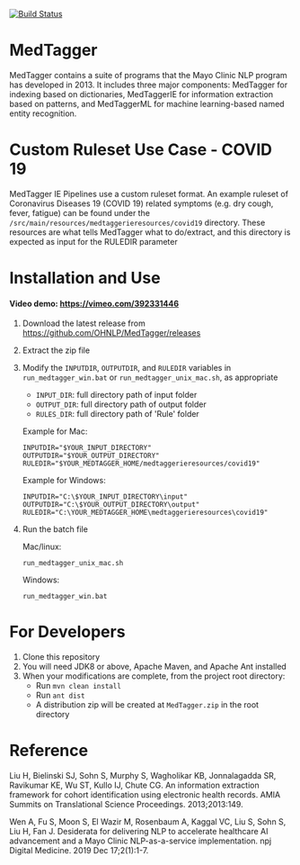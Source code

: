 [![Build Status](https://travis-ci.com/OHNLP/MedTagger.svg?branch=master)](https://travis-ci.com/OHNLP/MedTagger)

# MedTagger

MedTagger contains a suite of programs that the Mayo Clinic NLP program has developed in 2013.
It includes three major components: MedTagger for indexing based on dictionaries, MedTaggerIE for
information extraction based on patterns, and MedTaggerML for machine learning-based named entity recognition.

# Custom Ruleset Use Case - COVID 19 
MedTagger IE Pipelines use a custom ruleset format. An example ruleset of Coronavirus Diseases 19 (COVID 19) related symptoms (e.g. dry cough, fever, fatigue) 
can be found under the `/src/main/resources/medtaggerieresources/covid19` directory. These resources are what tells MedTagger
what to do/extract, and this directory is expected as input for the RULEDIR parameter 

# Installation and Use
#### Video demo: https://vimeo.com/392331446
1. Download the latest release from https://github.com/OHNLP/MedTagger/releases
2. Extract the zip file
3. Modify the `INPUTDIR`, `OUTPUTDIR`, and `RULEDIR` variables in `run_medtagger_win.bat` or `run_medtagger_unix_mac.sh`, as appropriate
    - `INPUT_DIR`: full directory path of input folder 
    - `OUTPUT_DIR`: full directory path of output folder
    - `RULES_DIR`: full directory path of 'Rule' folder
    
    Example for Mac:
    ```
    INPUTDIR="$YOUR_INPUT_DIRECTORY"
    OUTPUTDIR="$YOUR_OUTPUT_DIRECTORY"
    RULEDIR="$YOUR_MEDTAGGER_HOME/medtaggerieresources/covid19"
    ```
    
    Example for Windows:
    ```
    INPUTDIR="C:\$YOUR_INPUT_DIRECTORY\input"
    OUTPUTDIR="C:\$YOUR_OUTPUT_DIRECTORY\output"
    RULEDIR="C:\YOUR_MEDTAGGER_HOME\medtaggerieresources\covid19"
    ```
    
4. Run the batch file

    Mac/linux: 
    ```
    run_medtagger_unix_mac.sh
    ```
    
    Windows: 
    
    ```
    run_medtagger_win.bat
    ```
    


# For Developers
1. Clone this repository
2. You will need JDK8 or above, Apache Maven, and Apache Ant installed
3. When your modifications are complete, from the project root directory:
    - Run `mvn clean install`
    - Run `ant dist`
    - A distribution zip will be created at `MedTagger.zip` in the root directory
    
   
# Reference
Liu H, Bielinski SJ, Sohn S, Murphy S, Wagholikar KB, Jonnalagadda SR, Ravikumar KE, Wu ST, Kullo IJ, Chute CG. An information extraction framework for cohort identification using electronic health records. AMIA Summits on Translational Science Proceedings. 2013;2013:149.

Wen A, Fu S, Moon S, El Wazir M, Rosenbaum A, Kaggal VC, Liu S, Sohn S, Liu H, Fan J. Desiderata for delivering NLP to accelerate healthcare AI advancement and a Mayo Clinic NLP-as-a-service implementation. npj Digital Medicine. 2019 Dec 17;2(1):1-7.

